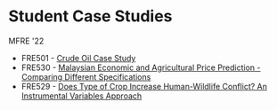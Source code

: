# Student Case Studies

MFRE '22
  - FRE501 - [Crude Oil Case Study](https://htmlpreview.github.io/?https://raw.githubusercontent.com/mfredata/student-case-studies/main/2021_FRE501_CrudeOilMarketAnalysis.html)
  - FRE530 - [Malaysian Economic and Agricultural Price Prediction - Comparing Different Specifications](https://raw.githubusercontent.com/mfredata/student-case-studies/main/2021_FRE530_ForecastingProject.html)
  - FRE529 - [Does Type of Crop Increase Human-Wildlife Conflict? An Instrumental Variables Approach](https://htmlpreview.github.io/?https://github.com/mfredata/student-case-studies/blob/main/2021_FRE529_IVandHWC.html)
